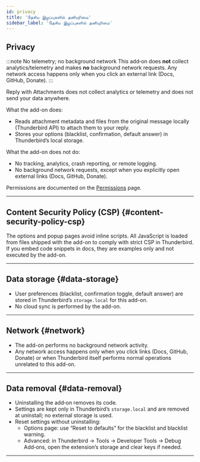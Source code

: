 ```yaml
---
id: privacy
title: 'தேசிய இழப்புகளில் தனியுரிமை'
sidebar_label: 'தேசிய இழப்புகளில் தனியுரிமை'
---
```


## Privacy

:::note No telemetry; no background network
This add‑on does **not** collect analytics/telemetry and makes **no** background network requests. Any network access happens only when you click an external link (Docs, GitHub, Donate).
:::

Reply with Attachments does not collect analytics or telemetry and does not send your data anywhere.

What the add-on does:

- Reads attachment metadata and files from the original message locally (Thunderbird API) to attach them to your reply.
- Stores your options (blacklist, confirmation, default answer) in Thunderbird’s local storage.

What the add-on does not do:

- No tracking, analytics, crash reporting, or remote logging.
- No background network requests, except when you explicitly open external links (Docs, GitHub, Donate).

Permissions are documented on the [Permissions](permissions) page.

---

## Content Security Policy (CSP) {#content-security-policy-csp}

The options and popup pages avoid inline scripts. All JavaScript is loaded from files shipped with the add-on to comply with strict CSP in Thunderbird. If you embed code snippets in docs, they are examples only and not executed by the add-on.

---

## Data storage {#data-storage}

- User preferences (blacklist, confirmation toggle, default answer) are stored in Thunderbird’s `storage.local` for this add-on.
- No cloud sync is performed by the add-on.

---

## Network {#network}

- The add-on performs no background network activity.
- Any network access happens only when you click links (Docs, GitHub, Donate) or when Thunderbird itself performs normal operations unrelated to this add-on.

---

## Data removal {#data-removal}

- Uninstalling the add‑on removes its code.
- Settings are kept only in Thunderbird’s `storage.local` and are removed at uninstall; no external storage is used.
- Reset settings without uninstalling:
  - Options page: use “Reset to defaults” for the blacklist and blacklist warning.
  - Advanced: in Thunderbird → Tools → Developer Tools → Debug Add‑ons, open the extension’s storage and clear keys if needed.

---
